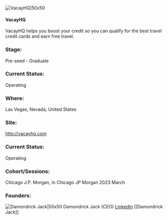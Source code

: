 

![VacayHQ|50x50](http://apimg.techstars.com/sf/accounts/logo/Logo_1604e21eac6f313d1a9e9ef1b.png)

#### VacayHQ
VacayHQ helps you boost your credit so you can qualify for the best travel credit cards and earn free travel.

### Stage: 
Pre-seed - Graduate 

### Current Status: 
Operating

### Where:
Las Vegas, Nevada, United States

### Site:
http://vacayhq.com





### Current Status: 
Operating

### Cohort/Sessions: 
Chicago J.P. Morgan, in Chicago JP Morgan 2023 March

### Founders: 

![Damondrick Jack|50x50]() Damondrick Jack (CEO) [LinkedIn](https://linkedin.com/in/damondrick) [[Damondrick Jack]]


